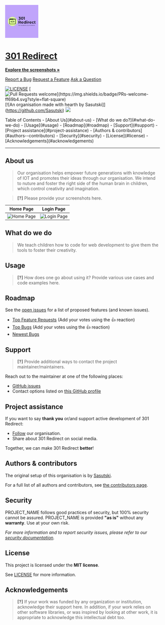 ![Logo](favicon.jpeg)

[301 Redirect](https://github.com/301-Redirect)
=======================================================================

  
[**Explore the screenshots »**](#about-us)  
  
[Report a Bug](https://github.com/301-Redirect/.github/issues/new)
[Request a Feature](https://github.com/301-Redirect/.github/issues/new)
[Ask a Question](https://github.com/GITHUB_USERNAME/REPO_SLUG/issues/new?assignees=&labels=question&template=04_SUPPORT_QUESTION.md&title=support%3A+)

  
[![LICENSE](https://img.shields.io/badge/License%20Apache-ff1414.svg?style=flat-square)](https://github.com/301-Redirect/.github/blob/main/LICENSE)
[![Pull Requests welcome\](https://img.shields.io/badge/PRs-welcome-ff69b4.svg?style=flat-square)](https://github.com/301-Redirect/.github/issues)
[![An organisation made with hearth by Sasutski\]\](https://github.com/Sasutski)
![](https://img.shields.io/badge/An%20organisation%20made%20with%20%E2%99%A5%20by-Sasutski-ff1414.svg?style=flat-square)

Table of Contents - \[About Us\](#about-us) - \[What do we do?\](#what-do-we-do) - \[Usage\](#usage) - \[Roadmap\](#roadmap) - \[Support\](#support) - \[Project assistance\](#project-assistance) - \[Authors & contributors\](#authors--contributors) - \[Security\](#security) - \[License\](#license) - \[Acknowledgements\](#acknowledgements)

---

## About us

> Our organisation helps empower future generations with knowledge of IOT and promotes their ideas through our organisation.
> We intend to nuture and foster the right side of the human brain in children, which control creativity and imagination.

> **[?]**
> Please provide your screenshots here.

|                               Home Page                               |                               Login Page                               |
| :-------------------------------------------------------------------: | :--------------------------------------------------------------------: |
| <img src="docs/images/screenshot.png" title="Home Page" width="100%"> | <img src="docs/images/screenshot.png" title="Login Page" width="100%"> |

</details>

## What do we do

> We teach children how to code for web development to give them the tools to foster their creativity.


## Usage

> **[?]**
> How does one go about using it?
> Provide various use cases and code examples here.

## Roadmap

See the [open issues](https://github.com/GITHUB_USERNAME/REPO_SLUG/issues) for a list of proposed features (and known issues).

- [Top Feature Requests](https://github.com/GITHUB_USERNAME/REPO_SLUG/issues?q=label%3Aenhancement+is%3Aopen+sort%3Areactions-%2B1-desc) (Add your votes using the 👍 reaction)
- [Top Bugs](https://github.com/GITHUB_USERNAME/REPO_SLUG/issues?q=is%3Aissue+is%3Aopen+label%3Abug+sort%3Areactions-%2B1-desc) (Add your votes using the 👍 reaction)
- [Newest Bugs](https://github.com/GITHUB_USERNAME/REPO_SLUG/issues?q=is%3Aopen+is%3Aissue+label%3Abug)

## Support

> **[?]**
> Provide additional ways to contact the project maintainer/maintainers.

Reach out to the maintainer at one of the following places:

- [GitHub issues](https://github.com/GITHUB_USERNAME/REPO_SLUG/issues/new?assignees=&labels=question&template=04_SUPPORT_QUESTION.md&title=support%3A+)
- Contact options listed on [this GitHub profile](https://github.com/GITHUB_USERNAME)

## Project assistance

If you want to say **thank you** or/and support active development of 301 Redirect:

- [Follow](https://github.com/301-redirect) our organisation.
- Share about 301 Redirect on social media.

Together, we can make 301 Redirect **better**!


## Authors & contributors

The original setup of this organisation is by [Sasutski](https://github.com/sasutski).

For a full list of all authors and contributors, see [the contributors page](https://github.com/301-redirect/.github/contributors).

## Security

PROJECT_NAME follows good practices of security, but 100% security cannot be assured.
PROJECT_NAME is provided **"as is"** without any **warranty**. Use at your own risk.

_For more information and to report security issues, please refer to our [security documentation](docs/SECURITY.md)._

## License

This project is licensed under the **MIT license**.

See [LICENSE](LICENSE) for more information.

## Acknowledgements

> **[?]**
> If your work was funded by any organization or institution, acknowledge their support here.
> In addition, if your work relies on other software libraries, or was inspired by looking at other work, it is appropriate to acknowledge this intellectual debt too.


